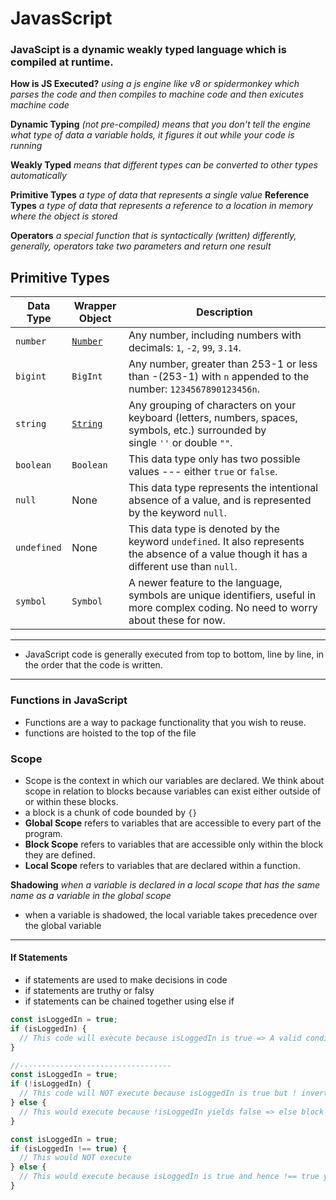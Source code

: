 # JavasScript

### JavaScipt is a dynamic weakly typed language which is compiled at runtime.

**How is JS Executed?** _using a js engine like v8 or spidermonkey which parses the code and then compiles to machine code and then exicutes machine code_

**Dynamic Typing** _(not pre-compiled) means that you don't tell the engine what type of data a variable holds, it figures it out while your code is running_

**Weakly Typed** _means that different types can be converted to other types automatically_

**Primitive Types** _a type of data that represents a single value_
**Reference Types** _a type of data that represents a reference to a location in memory where the object is stored_

**Operators** _a special function that is syntactically (written) differently, generally, operators take two parameters and return one result_

## Primitive Types

| Data Type   | Wrapper Object                                                                  | Description                                                                                                                                |
| ----------- | ------------------------------------------------------------------------------- | ------------------------------------------------------------------------------------------------------------------------------------------ |
| `number`    | [`Number`](https://www.codecademy.com/resources/docs/javascript/number-methods) | Any number, including numbers with decimals: `1`, `-2`, `99`, `3.14`.                                                                      |
| `bigint`    | `BigInt`                                                                        | Any number, greater than 253-1 or less than -(253-1) with `n` appended to the number: `1234567890123456n`.                                 |
| `string`    | [`String`](https://www.codecademy.com/resources/docs/javascript/strings)        | Any grouping of characters on your keyboard (letters, numbers, spaces, symbols, etc.) surrounded by single `''` or double `""`.            |
| `boolean`   | `Boolean`                                                                       | This data type only has two possible values --- either `true` or `false`.                                                                  |
| `null`      | None                                                                            | This data type represents the intentional absence of a value, and is represented by the keyword `null`.                                    |
| `undefined` | None                                                                            | This data type is denoted by the keyword `undefined`. It also represents the absence of a value though it has a different use than `null`. |
| `symbol`    | `Symbol`                                                                        | A newer feature to the language, symbols are unique identifiers, useful in more complex coding. No need to worry about these for now.      |

---

- JavaScript code is generally executed from top to bottom, line by line, in the order that the code is written.

---

### Functions in JavaScript

- Functions are a way to package functionality that you wish to reuse.
- functions are hoisted to the top of the file

### Scope

- Scope is the context in which our variables are declared. We think about scope in relation to blocks because variables can exist either outside of or within these blocks.
- a block is a chunk of code bounded by `{}`
- **Global Scope** refers to variables that are accessible to every part of the program.
- **Block Scope** refers to variables that are accessible only within the block they are defined.
- **Local Scope** refers to variables that are declared within a function.

**Shadowing** _when a variable is declared in a local scope that has the same name as a variable in the global scope_

- when a variable is shadowed, the local variable takes precedence over the global variable

---

#### If Statements

- if statements are used to make decisions in code
- if statements are truthy or falsy
- if statements can be chained together using else if

```js
const isLoggedIn = true;
if (isLoggedIn) {
  // This code will execute because isLoggedIn is true => A valid condition
}

//----------------------------------
const isLoggedIn = true;
if (!isLoggedIn) {
  // This code will NOT execute because isLoggedIn is true but ! inverts it (in this check)
} else {
  // This would execute because !isLoggedIn yields false => else block executes
}

const isLoggedIn = true;
if (isLoggedIn !== true) {
  // This would NOT execute
} else {
  // This would execute because isLoggedIn is true and hence !== true yields false
}
```
